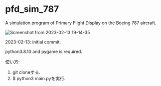 # pfd_sim_787
A simulation program of Primary Flight Display on the Boeing 787 aircraft.

![Screenshot from 2023-02-13 19-14-35](https://user-images.githubusercontent.com/100110616/218431157-743f5565-be19-4162-ba0b-6f4733a5ea13.png)


2023-02-13: initial commit.

python3.8.10 and pygame is required.

使い方:
1. git cloneする.
2. $ python3 main.pyを実行.
